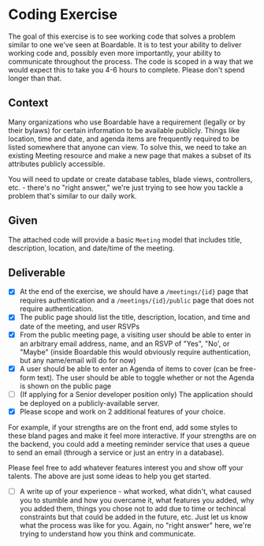 # Coding Exercise

The goal of this exercise is to see working code that solves a problem similar to one we've seen at Boardable. It is to test your ability to deliver working code and, possibly even more importantly, your ability to communicate throughout the process. The code is scoped in a way that we would expect this to take you 4-6 hours to complete. Please don't spend longer than that.

## Context

Many organizations who use Boardable have a requirement (legally or by their bylaws) for certain information to be available publicly. Things like location, time and date, and agenda items are frequently required to be listed somewhere that anyone can view. To solve this, we need to take an existing Meeting resource and make a new page that makes a subset of its attributes publicly accessible.

You will need to update or create database tables, blade views, controllers, etc. - there's no "right answer," we're just trying to see how you tackle a problem that's similar to our daily work. 


## Given

The attached code will provide a basic `Meeting` model that includes title, description, location, and date/time of the meeting.


## Deliverable

- [x] At the end of the exercise, we should have a `/meetings/{id}` page that requires authentication and a `/meetings/{id}/public` page that does not require authentication.
- [x] The public page should list the title, description, location, and time and date of the meeting, and user RSVPs
- [x] From the public meeting page, a visiting user should be able to enter in an arbitrary email address, name, and an RSVP of "Yes", "No', or "Maybe" (inside Boardable this would obviously require authentication, but any name/email will do for now)
- [x] A user should be able to enter an Agenda of items to cover (can be free-form text). The user should be able to toggle whether or not the Agenda is shown on the public page
- [ ] (If applying for a Senior developer position only) The application should be deployed on a publicly-available server.
- [x] Please scope and work on 2 additional features of your choice.

For example, if your strengths are on the front end, add some styles to these bland pages and make it feel more interactive. If your strengths are on the backend, you could add a meeting reminder service that uses a queue to send an email (through a service or just an entry in a database).

Please feel free to add whatever features interest you and show off your talents. The above are just some ideas to help you get started.

- [ ] A write up of your experience - what worked, what didn't, what caused you to stumble and how you overcame it, what features you added, why you added them, things you chose not to add due to time or techincal constraints but that could be added in the future, etc. Just let us know what the process was like for you. Again, no "right answer" here, we're trying to understand how you think and communicate.
